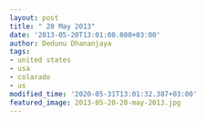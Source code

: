 ```yaml
---
layout: post
title: " 20 May 2013"
date: '2013-05-20T13:01:00.000+03:00'
author: Dedunu Dhananjaya
tags:
- united states
- usa
- colarado
- us
modified_time: '2020-05-31T13:01:32.387+03:00'
featured_image: 2013-05-20-20-may-2013.jpg
---
```


